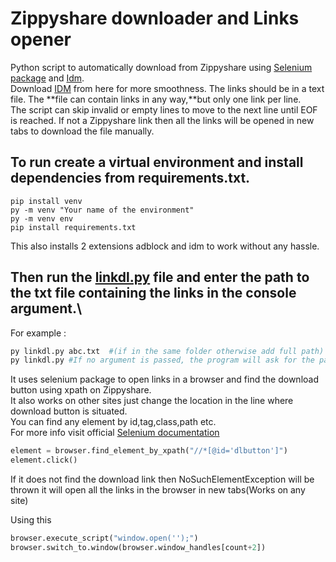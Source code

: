 # Zippyshare downloader and Links opener
Python script to automatically download from Zippyshare using [Selenium package](https://www.selenium.dev/) and [Idm](https://www.internetdownloadmanager.com/).\
Download [IDM](https://www.internetdownloadmanager.com/download.html) from here for more smoothness.
The links should be in a text file. The **file can contain links in any way,**but only one link per line.\
The script can skip invalid or empty lines to move to the next line until EOF is reached. 
If not a Zippyshare link then all the links will be opened in new tabs to download the file manually.


## To run create a virtual environment and install dependencies from requirements.txt.
```
pip install venv
py -m venv "Your name of the environment"
py -m venv env
pip install requirements.txt
```

This also installs 2 extensions adblock and idm to work without any hassle.

## Then run the [linkdl.py](./linkdl.py) file and enter the path to the txt file containing the links in the console argument.\
For example :
```python
py linkdl.py abc.txt  #(if in the same folder otherwise add full path)
py linkdl.py #If no argument is passed, the program will ask for the path before opening the browser to read links from 
```

It uses selenium package to open links in a browser and find the download button using xpath on Zippyshare.\
It also works on other sites just change the location in the line where download button is situated.\
You can find any element by id,tag,class,path etc.\
For more info visit official [Selenium documentation](https://selenium-python.readthedocs.io/locating-elements.html)

```python
element = browser.find_element_by_xpath("//*[@id='dlbutton']")
element.click()
```
If it does not find the download link then NoSuchElementException will be thrown it will open all the links in the browser in new tabs(Works on any site)


Using this
```python
browser.execute_script("window.open('');")
browser.switch_to.window(browser.window_handles[count+2])
```


